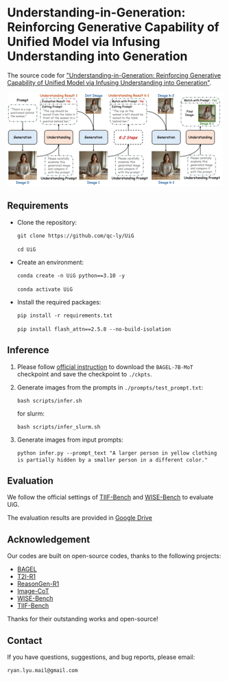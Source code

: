 # Understanding-in-Generation: Reinforcing Generative Capability of Unified Model via Infusing Understanding into Generation

The source code for ["Understanding-in-Generation: Reinforcing Generative Capability of Unified Model via Infusing Understanding into Generation"](https://arxiv.org/pdf/2509.18639).

![image](./assets/framework.png)

## Requirements

* Clone the repository:
   ```
   git clone https://github.com/qc-ly/UiG

   cd UiG
   ```
* Create an environment:
   ```
   conda create -n UiG python==3.10 -y

   conda activate UiG
   ```
* Install the required packages:
   ```
   pip install -r requirements.txt

   pip install flash_attn==2.5.8 --no-build-isolation
   ```

## Inference

1. Please follow [official instruction](https://github.com/ByteDance-Seed/Bagel) to download the `BAGEL-7B-MoT` checkpoint and save the checkpoint to `./ckpts`.

2. Generate images from the prompts in `./prompts/test_prompt.txt`:

    ```shell
    bash scripts/infer.sh
    ```
    for slurm:

    ```shell
    bash scripts/infer_slurm.sh
    ```

3. Generate images from input prompts:

    ```shell
    python infer.py --prompt_text "A larger person in yellow clothing is partially hidden by a smaller person in a different color."
    ```

## Evaluation

We follow the official settings of [TIIF-Bench](https://github.com/A113N-W3I/TIIF-Bench) and [WISE-Bench](https://github.com/PKU-YuanGroup/WISE) to evaluate UiG.

The evaluation results are provided in [Google Drive](https://drive.google.com/drive/folders/1dv3gXB879yZKvZeyF18YPpgs-4qPfdzu?usp=drive_link)


## Acknowledgement

Our codes are built on open-source codes, thanks to the following projects:

* [BAGEL](https://github.com/ByteDance-Seed/Bagel)
* [T2I-R1](https://github.com/CaraJ7/T2I-R1)
* [ReasonGen-R1](https://github.com/Franklin-Zhang0/ReasonGen-R1)
* [Image-CoT](https://github.com/ZiyuGuo99/Image-Generation-CoT)
* [WISE-Bench](https://github.com/PKU-YuanGroup/WISE)
* [TIIF-Bench](https://github.com/A113N-W3I/TIIF-Bench)

Thanks for their outstanding works and open-source!



## Contact

If you have questions, suggestions, and bug reports, please email:
```
ryan.lyu.mail@gmail.com
```
